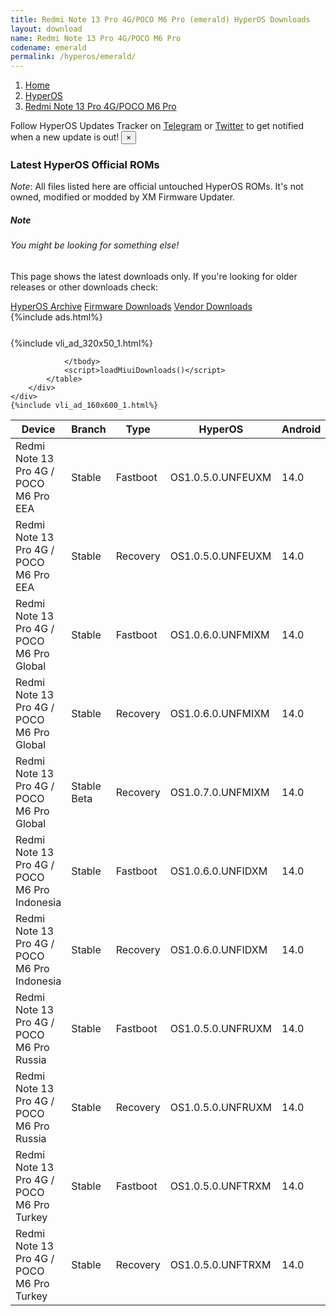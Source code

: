 ```yaml
---
title: Redmi Note 13 Pro 4G/POCO M6 Pro (emerald) HyperOS Downloads
layout: download
name: Redmi Note 13 Pro 4G/POCO M6 Pro
codename: emerald
permalink: /hyperos/emerald/
---
```

<nav aria-label="breadcrumb">
    <ol class="breadcrumb">
        <li class="breadcrumb-item"><a href="/">Home</a></li>
        <li class="breadcrumb-item"><a href="/hyperos/">HyperOS</a></li>
        <li class="breadcrumb-item active" aria-current="page"><a href="/hyperos/emerald/">Redmi Note 13 Pro 4G/POCO M6 Pro</a></li>
    </ol>
</nav>
<div class="alert alert-primary alert-dismissible fade show" role="alert">
    Follow HyperOS Updates Tracker on <a href="https://t.me/MIUIUpdatesTracker" class="alert-link">Telegram</a>
     or <a href="https://twitter.com/MiFwUpdater" class="alert-link">Twitter</a> to get notified when a new update is out!
    <button type="button" class="close" data-dismiss="alert" aria-label="Close">
        <span aria-hidden="true">&times;</span>
    </button>
</div>

### Latest HyperOS Official ROMs
*Note*: All files listed here are official untouched HyperOS ROMs. It's not owned, modified or modded by XM Firmware Updater.
<div class="card">
  <div class="card-body">
    <h5 class="card-title">Note</h5>
    <h6 class="card-subtitle mb-2 text-muted">You might be looking for something else!</h6>
    <p class="card-text">This page shows the latest downloads only.
     If you're looking for older releases or other downloads check:</p>
    <a href="/archive/hyperos/emerald/" class="card-link">HyperOS Archive</a>
    <a href="/firmware/emerald/" class="card-link">Firmware Downloads</a>
    <a href="/vendor/emerald/" class="card-link">Vendor Downloads</a>
  </div>
</div>
{%include ads.html%}
<div class="row justify-content-center">
    <div class="col-10">
        <div class="table-responsive-md" style="margin-top: 25px;">
            {%include vli_ad_320x50_1.html%}
            <table id="miui" class="display dt-responsive nowrap compact table table-striped table-hover table-sm">
                <thead class="thead-dark">
                    <tr>
                        <th data-ref="device">Device</th>
                        <th data-ref="branch">Branch</th>
                        <th data-ref="type">Type</th>
                        <th data-ref="miui">HyperOS</th>
                        <th data-ref="android">Android</th>
                        <th data-ref="size">Size</th>
                        <th data-ref="size">Date</th>
                        <th data-ref="link">Link</th>
                    </tr>
                </thead>
                <tbody>
                <tr><td>Redmi Note 13 Pro 4G / POCO M6 Pro EEA</td><td>Stable</td><td>Fastboot</td><td>OS1.0.5.0.UNFEUXM</td><td>14.0</td><td>7.1 GB</td><td>2024-09-12</td><td><a href="/hyperos/emerald/stable/OS1.0.5.0.UNFEUXM/">Download</a></td></tr>
<tr><td>Redmi Note 13 Pro 4G / POCO M6 Pro EEA</td><td>Stable</td><td>Recovery</td><td>OS1.0.5.0.UNFEUXM</td><td>14.0</td><td>4.7 GB</td><td>2024-09-24</td><td><a href="/hyperos/emerald/stable/OS1.0.5.0.UNFEUXM/">Download</a></td></tr>
<tr><td>Redmi Note 13 Pro 4G / POCO M6 Pro Global</td><td>Stable</td><td>Fastboot</td><td>OS1.0.6.0.UNFMIXM</td><td>14.0</td><td>7.6 GB</td><td>2024-09-09</td><td><a href="/hyperos/emerald/stable/OS1.0.6.0.UNFMIXM/">Download</a></td></tr>
<tr><td>Redmi Note 13 Pro 4G / POCO M6 Pro Global</td><td>Stable</td><td>Recovery</td><td>OS1.0.6.0.UNFMIXM</td><td>14.0</td><td>4.7 GB</td><td>2024-09-20</td><td><a href="/hyperos/emerald/stable/OS1.0.6.0.UNFMIXM/">Download</a></td></tr>
<tr><td>Redmi Note 13 Pro 4G / POCO M6 Pro Global</td><td>Stable Beta</td><td>Recovery</td><td>OS1.0.7.0.UNFMIXM</td><td>14.0</td><td>4.7 GB</td><td>2024-10-11</td><td><a href="/hyperos/emerald/stable beta/OS1.0.7.0.UNFMIXM/">Download</a></td></tr>
<tr><td>Redmi Note 13 Pro 4G / POCO M6 Pro Indonesia</td><td>Stable</td><td>Fastboot</td><td>OS1.0.6.0.UNFIDXM</td><td>14.0</td><td>7.0 GB</td><td>2024-09-20</td><td><a href="/hyperos/emerald/stable/OS1.0.6.0.UNFIDXM/">Download</a></td></tr>
<tr><td>Redmi Note 13 Pro 4G / POCO M6 Pro Indonesia</td><td>Stable</td><td>Recovery</td><td>OS1.0.6.0.UNFIDXM</td><td>14.0</td><td>4.7 GB</td><td>2024-09-27</td><td><a href="/hyperos/emerald/stable/OS1.0.6.0.UNFIDXM/">Download</a></td></tr>
<tr><td>Redmi Note 13 Pro 4G / POCO M6 Pro Russia</td><td>Stable</td><td>Fastboot</td><td>OS1.0.5.0.UNFRUXM</td><td>14.0</td><td>7.4 GB</td><td>2024-09-20</td><td><a href="/hyperos/emerald/stable/OS1.0.5.0.UNFRUXM/">Download</a></td></tr>
<tr><td>Redmi Note 13 Pro 4G / POCO M6 Pro Russia</td><td>Stable</td><td>Recovery</td><td>OS1.0.5.0.UNFRUXM</td><td>14.0</td><td>4.6 GB</td><td>2024-09-27</td><td><a href="/hyperos/emerald/stable/OS1.0.5.0.UNFRUXM/">Download</a></td></tr>
<tr><td>Redmi Note 13 Pro 4G / POCO M6 Pro Turkey</td><td>Stable</td><td>Fastboot</td><td>OS1.0.5.0.UNFTRXM</td><td>14.0</td><td>6.6 GB</td><td>2024-09-20</td><td><a href="/hyperos/emerald/stable/OS1.0.5.0.UNFTRXM/">Download</a></td></tr>
<tr><td>Redmi Note 13 Pro 4G / POCO M6 Pro Turkey</td><td>Stable</td><td>Recovery</td><td>OS1.0.5.0.UNFTRXM</td><td>14.0</td><td>4.6 GB</td><td>2024-09-27</td><td><a href="/hyperos/emerald/stable/OS1.0.5.0.UNFTRXM/">Download</a></td></tr>

                </tbody>
                <script>loadMiuiDownloads()</script>
            </table>
        </div>
    </div>
    {%include vli_ad_160x600_1.html%}
</div>
